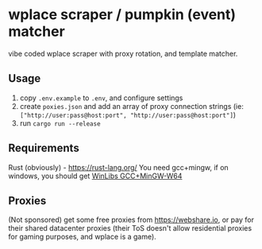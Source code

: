 # wplace scraper / pumpkin (event) matcher

vibe coded wplace scraper with proxy rotation, and template matcher.

## Usage

1. copy `.env.example` to `.env`, and configure settings
2. create `poxies.json` and add an array of proxy connection strings (ie:
   `["http://user:pass@host:port", "http://user:pass@host:port"]`)
3. run `cargo run --release`

## Requirements

Rust (obviously) - <https://rust-lang.org/>
You need gcc+mingw, if on windows, you should get [WinLibs GCC+MinGW-W64](https://winlibs.com/)

## Proxies

(Not sponsored) get some free proxies from <https://webshare.io>, or pay for their shared datacenter proxies (their ToS
doesn't allow residential proxies for gaming purposes, and wplace is a game).
